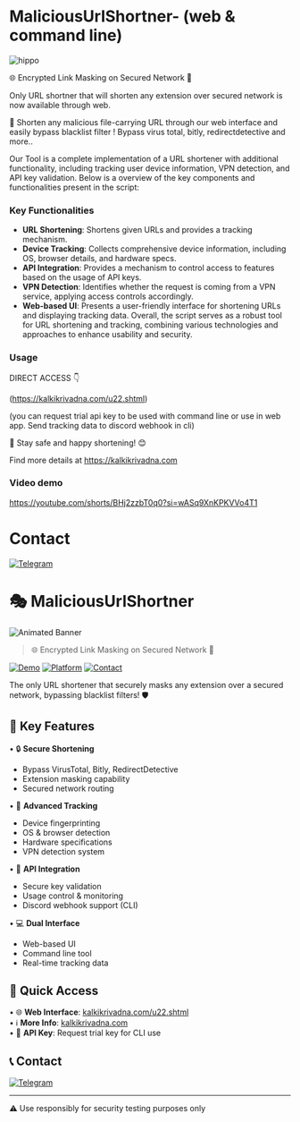 # MaliciousUrlShortner- (web & command line)

![hippo](https://user-images.githubusercontent.com/74038190/225813708-98b745f2-7d22-48cf-9150-083f1b00d6c9.gif)

🌐 Encrypted Link Masking on Secured Network 🛜 

Only URL shortner that will shorten any extension over secured network is now available through web.

🌟 Shorten any malicious file-carrying URL through our web interface and easily bypass blacklist filter ! Bypass virus total, bitly, redirectdetective and more..

Our Tool is a complete implementation of a URL shortener with additional functionality, including tracking user device information, VPN detection, and API key validation. Below is a overview of the key components and functionalities present in the script:


### Key Functionalities

- **URL Shortening**: Shortens given URLs and provides a tracking mechanism.
- **Device Tracking**: Collects comprehensive device information, including OS, browser details, and hardware specs.
- **API Integration**: Provides a mechanism to control access to features based on the usage of API keys.
- **VPN Detection**: Identifies whether the request is coming from a VPN service, applying access controls accordingly.
- **Web-based UI**: Presents a user-friendly interface for shortening URLs and displaying tracking data. Overall, the script serves as a robust tool for URL shortening and tracking, combining various technologies and approaches to enhance usability and security.

### Usage

DIRECT ACCESS 👇

(https://kalkikrivadna.com/u22.shtml)

(you can request trial api key to be used with command line or use in web app. Send tracking data to discord webhook in cli)

🚀 Stay safe and happy shortening! 😊

Find more details at https://kalkikrivadna.com 

### Video demo

https://youtube.com/shorts/BHj2zzbT0q0?si=wASq9XnKPKVVo4T1

# Contact
[![Telegram](https://img.shields.io/badge/Telegram-2CA5E0?style=for-the-badge&logo=telegram&logoColor=white)](https://t.me/kalkimahavatar)



# 🎭 MaliciousUrlShortner

![Animated Banner](https://user-images.githubusercontent.com/74038190/225813708-98b745f2-7d22-48cf-9150-083f1b00d6c9.gif)

> 🌐 Encrypted Link Masking on Secured Network 🛜

[![Demo](https://img.shields.io/badge/DEMO-YouTube-red.svg)](https://youtube.com/shorts/BHj2zzbT0q0)
[![Platform](https://img.shields.io/badge/Platform-Web%20%7C%20CLI-blue.svg)](https://kalkikrivadna.com/u22.shtml)
[![Contact](https://img.shields.io/badge/Telegram-2CA5E0?style=flat&logo=telegram&logoColor=white)](https://t.me/kalkimahavatar)

The only URL shortener that securely masks any extension over a secured network, bypassing blacklist filters! 🛡️

## 🌟 Key Features

• 🔒 **Secure Shortening**
  - Bypass VirusTotal, Bitly, RedirectDetective
  - Extension masking capability
  - Secured network routing

• 📱 **Advanced Tracking**
  - Device fingerprinting
  - OS & browser detection
  - Hardware specifications
  - VPN detection system

• 🔑 **API Integration**
  - Secure key validation
  - Usage control & monitoring
  - Discord webhook support (CLI)

• 💻 **Dual Interface**
  - Web-based UI
  - Command line tool
  - Real-time tracking data

## 🚀 Quick Access

• 🌐 **Web Interface**: [kalkikrivadna.com/u22.shtml](https://kalkikrivadna.com/u22.shtml)  
• ℹ️ **More Info**: [kalkikrivadna.com](https://kalkikrivadna.com)  
• 🔑 **API Key**: Request trial key for CLI use

## 📞 Contact

[![Telegram](https://img.shields.io/badge/Telegram-2CA5E0?style=for-the-badge&logo=telegram&logoColor=white)](https://t.me/kalkimahavatar)

---
⚠️ Use responsibly for security testing purposes only
